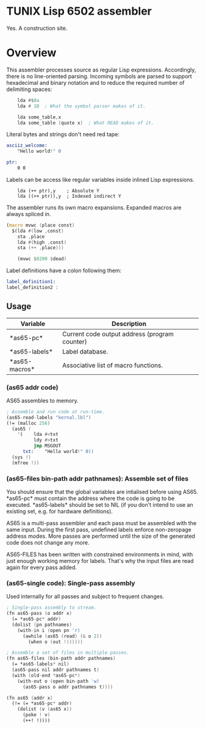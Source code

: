TUNIX Lisp 6502 assembler
=========================

Yes.  A construction site.

# Overview

This assembler processes source as regular Lisp expressions.
Accordingly, there is no line-oriented parsing.  Incoming symbols
are parsed to support hexadecimal and binary notation and to
reduce the required number of delimiting spaces:

~~~asm
    lda #$0a
    lda # 10  ; What the symbol parser makes of it.

    lda some_table,x
    lda some_table (quote x)  ; What READ makes of it.
~~~

Literal bytes and strings don't need red tape:

~~~asm
asciiz_welcome:
    "Hello world!" 0

ptr:
    0 0
~~~

Labels can be access like regular variables inside inlined Lisp
expressions.

~~~
    lda (++ ptr),y    ; Absolute Y
    lda ((++ ptr)),y  ; Indexed indirect Y
~~~

The assembler runs its own macro expansions.  Expanded macros are
always spliced in.

~~~asm
(macro mvwc (place const)
  $(lda #(low ,const)
    sta ,place
    lda #(high ,const)
    sta (++ ,place)))

    (mvwc $0200 $dead)
~~~

Label definitions have a colon following them:

~~~asm
label_definition1:
label_definition2 :
~~~

## Usage

| Variable        | Description                                       |
|-----------------|---------------------------------------------------|
| \*as65-pc\*     | Current code output address (program counter)     |
| \*as65-labels\* | Label database.                                   |
| \*as65-macros\* | Associative list of macro functions.              |

### (as65 addr code)

AS65 assembles to memory.

~~~asm
; Assemble and run code at run-time.
(as65-read-labels "kernal.lbl")
(!= (malloc 256)
  (as65 !
    '(    lda #<txt
          ldy #>txt
          jmp MSGOUT
      txt:    "Hello world!" 0))
  (sys !)
  (mfree !))
~~~

### (as65-files bin-path addr pathnames): Assemble set of files

You should ensure that the global variables are intialised before using AS65.
\*as65-pc\* must contain the address where the code is going to be executed.
\*as65-labels\* should be set to NIL (if you don't intend to use an existing set,
e.g. for hardware definitions).

AS65 is a multi-pass assembler and each pass must be assembled with the same
input.  During the first pass, undefined labels enforce non-zeropage address modes.
More passes are performed until the size of the generated code does not change
any more.

AS65-FILES has been written with constrained environments in mind, with
just enough working memory for labels.  That's why the input files are read again
for every pass added.

### (as65-single code): Single-pass assembly

Used internally for all passes and subject to frequent changes.

~~~asm
; Single-pass assembly to stream.
(fn as65-pass (o addr x)
  (= *as65-pc* addr)
  (dolist (pn pathnames)
    (with-in i (open pn 'r)
      (awhile (as65 (read) (& o 2))
        (when o (out !))))))

; Assemble a set of files in multiple passes.
(fn as65-files (bin-path addr pathnames)
  (= *as65-labels* nil)
  (as65-pass nil addr pathnames t)
  (with (old-end *as65-pc*)
    (with-out o (open bin-path 'w)
      (as65-pass o addr pathnames t))))
~~~

~~~asm
(fn as65 (addr x)
  (!= (= *as65-pc* addr)
    (dolist (v (as65 x))
      (poke ! v)
      (++! !))))
~~~
